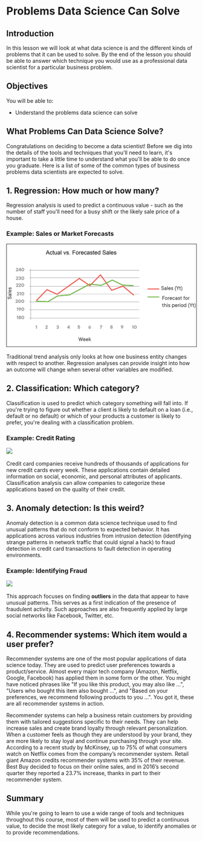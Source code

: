 
# Problems Data Science Can Solve

## Introduction 

In this lesson we will look at what data science is and the different kinds of problems that it can be used to solve. By the end of the lesson you should be able to answer which technique you would use as a professional data scientist for a particular business problem. 


## Objectives
You will be able to:
* Understand the problems data science can solve

## What Problems Can Data Science Solve?

Congratulations on deciding to become a data scientist! Before we dig into the details of the tools and techniques that you'll need to learn, it's important to take a little time to understand what you'll be able to do once you graduate. Here is a list of some of the common types of business problems data scientists are expected to solve. 

## 1. Regression: How much or how many? 

Regression analysis is used to predict a continuous value - such as the number of staff you'll need for a busy shift or the likely sale price of a house. 

### Example:  Sales or Market Forecasts

![](images/Image_185_forecast_corrected.png)

Traditional trend analysis only looks at how one business entity changes with respect to another. Regression analyses can provide insight into how an outcome will change when several other variables are modified.


## 2. Classification: Which category?

Classification is used to predict which category something will fall into. If you're trying to figure out whether a client is likely to default on a loan (i.e., default or no default) or which of your products a customer is likely to prefer, you're dealing with a classification problem.

### Example: Credit Rating

![](images/credit.jpg)


Credit card companies receive hundreds of thousands of applications for new credit cards every week. These applications contain detailed information on social, economic, and personal attributes of applicants. Classification analysis can allow companies to categorize these applications based on the quality of their credit.


## 3. Anomaly detection: Is this weird?

Anomaly detection is a common data science technique used to find unusual patterns that do not conform to expected behavior. It has applications across various industries from intrusion detection (identifying strange patterns in network traffic that could signal a hack) to fraud detection in credit card transactions to fault detection in operating environments.

### Example: Identifying Fraud

![](images/Image_186_fishanomaly.png)

This approach focuses on finding **outliers** in the data that appear to have unusual patterns. This serves as a first indication of the presence of fraudulent activity. Such approaches are also frequently applied by large social networks like Facebook, Twitter, etc.

## 4. Recommender systems: Which item would a user prefer?

Recommender systems are one of the most popular applications of data science today. They are used to predict user preferences towards a product/service. Almost every major tech company (Amazon, Netflix, Google, Facebook) has applied them in some form or the other. You might have noticed phrases like "If you like this product, you may also like ...", "Users who bought this item also bought ...", and "Based on your preferences, we recommend following products to you ...". You got it, these are all recommender systems in action. 

Recommender systems can help a business retain customers by providing them with tailored suggestions specific to their needs. They can help increase sales and create brand loyalty through relevant personalization. When a customer feels as though they are understood by your brand, they are more likely to stay loyal and continue purchasing through your site.
According to a recent study by McKinsey, up to 75% of what consumers watch on Netflix comes from the company’s recommender system. Retail giant Amazon credits recommender systems with 35% of their revenue. Best Buy decided to focus on their online sales, and in 2016’s second quarter they reported a 23.7% increase, thanks in part to their recommender system. 


## Summary

While you're going to learn to use a wide range of tools and techniques throughout this course, most of them will be used to predict a continuous value, to decide the most likely category for a value, to identify anomalies or to provide recommendations.

